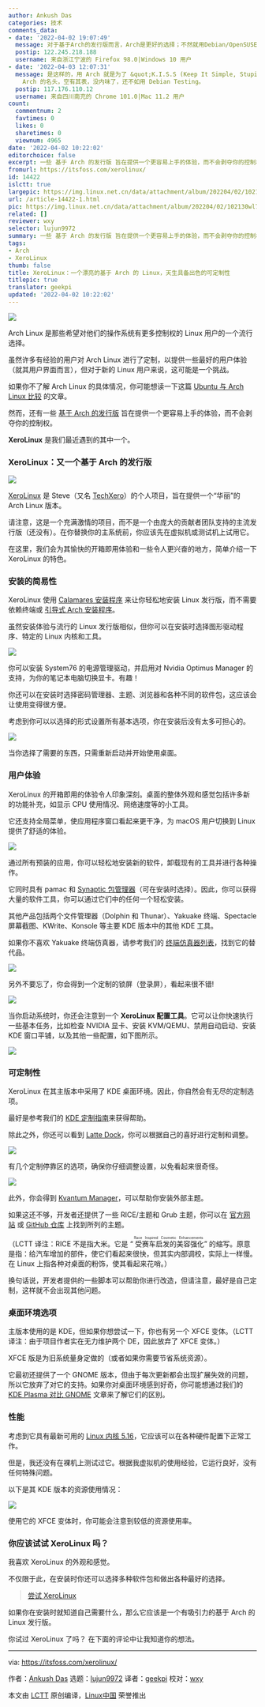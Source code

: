 ```yaml
---
author: Ankush Das
categories: 技术
comments_data:
- date: '2022-04-02 19:07:49'
  message: 对于基于Arch的发行版而言，Arch是更好的选择；不然就用Debian/OpenSUSE！
  postip: 122.245.218.188
  username: 来自浙江宁波的 Firefox 98.0|Windows 10 用户
- date: '2022-04-03 12:07:31'
  message: 是这样的，用 Arch 就是为了 &quot;K.I.S.S (Keep It Simple, Stupid)&quot;。基于 Arch 的发行版隐匿了很多细节，对上游改动很大，蹭个
    Arch 的名头，空有其表，没内味了，还不如用 Debian Testing。
  postip: 117.176.110.12
  username: 来自四川南充的 Chrome 101.0|Mac 11.2 用户
count:
  commentnum: 2
  favtimes: 0
  likes: 0
  sharetimes: 0
  viewnum: 4965
date: '2022-04-02 10:22:02'
editorchoice: false
excerpt: 一些 基于 Arch 的发行版 旨在提供一个更容易上手的体验，而不会剥夺你的控制权。
fromurl: https://itsfoss.com/xerolinux/
id: 14422
islctt: true
largepic: https://img.linux.net.cn/data/attachment/album/202204/02/102130wl7d50v1zpti7s25.jpg
url: /article-14422-1.html
pic: https://img.linux.net.cn/data/attachment/album/202204/02/102130wl7d50v1zpti7s25.jpg.thumb.jpg
related: []
reviewer: wxy
selector: lujun9972
summary: 一些 基于 Arch 的发行版 旨在提供一个更容易上手的体验，而不会剥夺你的控制权。
tags:
- Arch
- XeroLinux
thumb: false
title: XeroLinux：一个漂亮的基于 Arch 的 Linux，天生具备出色的可定制性
titlepic: true
translator: geekpi
updated: '2022-04-02 10:22:02'
---
```


![](/data/attachment/album/202204/02/102130wl7d50v1zpti7s25.jpg)


Arch Linux 是那些希望对他们的操作系统有更多控制权的 Linux 用户的一个流行选择。


虽然许多有经验的用户对 Arch Linux 进行了定制，以提供一些最好的用户体验（就其用户界面而言），但对于新的 Linux 用户来说，这可能是一个挑战。


如果你不了解 Arch Linux 的具体情况，你可能想读一下这篇 [Ubuntu 与 Arch Linux 比较](https://itsfoss.com/ubuntu-vs-arch/) 的文章。


然而，还有一些 [基于 Arch 的发行版](https://itsfoss.com/arch-based-linux-distros/) 旨在提供一个更容易上手的体验，而不会剥夺你的控制权。


**XeroLinux** 是我们最近遇到的其中一个。


### XeroLinux：又一个基于 Arch 的发行版


![](/data/attachment/album/202204/02/102202llkppm0jkksk0ijk.jpg)


[XeroLinux](https://xerolinux.xyz/) 是 Steve（又名 [TechXero](https://twitter.com/TechXero)）的个人项目，旨在提供一个“华丽”的 Arch Linux 版本。


请注意，这是一个充满激情的项目，而不是一个由庞大的贡献者团队支持的主流发行版（还没有）。在你替换你的主系统前，你应该先在虚拟机或测试机上试用它。


在这里，我们会为其愉快的开箱即用体验和一些令人更兴奋的地方，简单介绍一下 XeroLinux 的特色。


### 安装的简易性


XeroLinux 使用 [Calamares 安装程序](https://calamares.io/) 来让你轻松地安装 Linux 发行版，而不需要依赖终端或 [引导式 Arch 安装程序](https://itsfoss.com/install-arch-linux-virtualbox/)。


虽然安装体验与流行的 Linux 发行版相似，但你可以在安装时选择图形驱动程序、特定的 Linux 内核和工具。


![](/data/attachment/album/202204/02/102202e8j8vysjsr684nin.png)


你可以安装 System76 的电源管理驱动，并启用对 Nvidia Optimus Manager 的支持，为你的笔记本电脑切换显卡。有趣！


你还可以在安装时选择密码管理器、主题、浏览器和各种不同的软件包，这应该会让使用变得很方便。


考虑到你可以以选择的形式设置所有基本选项，你在安装后没有太多可担心的。


![](/data/attachment/album/202204/02/102202fcag6hoqi5acjngw.png)


当你选择了需要的东西，只需重新启动并开始使用桌面。


### 用户体验


XeroLinux 的开箱即用的体验令人印象深刻。桌面的整体外观和感觉包括许多新的功能补充，如显示 CPU 使用情况、网络速度等的小工具。


它还支持全局菜单，使应用程序窗口看起来更干净，为 macOS 用户切换到 Linux 提供了舒适的体验。


![](/data/attachment/album/202204/02/102202im3mi39vg5tvvfhf.jpg)


通过所有预装的应用，你可以轻松地安装新的软件，卸载现有的工具并进行各种操作。


它同时具有 pamac 和 [Synaptic 包管理器](https://itsfoss.com/synaptic-package-manager/)（可在安装时选择）。因此，你可以获得大量的软件工具，你可以通过它们中的任何一个轻松安装。


其他产品包括两个文件管理器（Dolphin 和 Thunar）、Yakuake 终端、Spectacle 屏幕截图、KWrite、Konsole 等主要 KDE 版本中的其他 KDE 工具。


如果你不喜欢 Yakuake 终端仿真器，请参考我们的 [终端仿真器列表](https://itsfoss.com/linux-terminal-emulators/)，找到它的替代品。


![](/data/attachment/album/202204/02/102202o889t29m99b9b2du.jpg)


另外不要忘了，你会得到一个定制的锁屏（登录屏），看起来很不错!


![](/data/attachment/album/202204/02/102202f41dohhjzc8df8dd.jpg)


当你启动系统时，你还会注意到一个 **XeroLinux 配置工具**。它可以让你快速执行一些基本任务，比如检查 NVIDIA 显卡、安装 KVM/QEMU、禁用自动启动、安装 KDE 窗口平铺，以及其他一些配置，如下图所示。


![](/data/attachment/album/202204/02/102202v5kcs5gjh64g6g89.jpg)


### 可定制性


XeroLinux 在其主版本中采用了 KDE 桌面环境。因此，你自然会有无尽的定制选项。


最好是参考我们的 [KDE 定制指南](https://itsfoss.com/kde-customization/)来获得帮助。


除此之外，你还可以看到 [Latte Dock](https://github.com/KDE/latte-dock)，你可以根据自己的喜好进行定制和调整。


![](/data/attachment/album/202204/02/102202mff7gfc59ofacmz9.png)


有几个定制停靠区的选项，确保你仔细调整设置，以免看起来很奇怪。


![](/data/attachment/album/202204/02/102202c9ygvm0gv1gom79o.jpg)


此外，你会得到 [Kvantum Manager](https://store.kde.org/p/1005410/)，可以帮助你安装外部主题。


如果这还不够，开发者还提供了一些 RICE/主题和 Grub 主题，你可以在 [官方网站](https://xerolinux.xyz/) 或 [GitHub 仓库](https://github.com/xerolinux/xero-layan-git) 上找到所列的主题。


（LCTT 译注：RICE 不是指大米。它是 “<ruby> 受赛车启发的美容强化 <rt>  Race Inspired Cosmetic Enhancements </rt></ruby>” 的缩写。原意是指：给汽车增加的部件，使它们看起来很快，但其实内部调校，实际上一样慢。在 Linux 上指各种对桌面的粉饰，使其看起来花哨。）


换句话说，开发者提供的一些脚本可以帮助你进行改造，但请注意，最好是自己定制，这样就不会出现其他问题。


### 桌面环境选项


主版本使用的是 KDE，但如果你想尝试一下，你也有另一个 XFCE 变体。（LCTT 译注：由于项目作者实在无力维护两个 DE，因此放弃了 XFCE 变体。）


XFCE 版是为旧系统量身定做的（或者如果你需要节省系统资源）。


它最初还提供了一个 GNOME 版本，但由于每次更新都会出现扩展失效的问题，所以它放弃了对它的支持。如果你对桌面环境感到好奇，你可能想通过我们的 [KDE Plasma 对比 GNOME](https://itsfoss.com/kde-vs-gnome/) 文章来了解它们的区别。


### 性能


考虑到它具有最新可用的 [Linux 内核 5.16](https://news.itsfoss.com/linux-kernel-5-16/)，它应该可以在各种硬件配置下正常工作。


但是，我还没有在裸机上测试过它。根据我虚拟机的使用经验，它运行良好，没有任何特殊问题。


以下是其 KDE 版本的资源使用情况：


![](/data/attachment/album/202204/02/102202jtl10lls8hs193jr.png)


使用它的 XFCE 变体时，你可能会注意到较低的资源使用率。


### 你应该试试 XeroLinux 吗？


我喜欢 XeroLinux 的外观和感觉。


不仅限于此，在安装时你还可以选择多种软件包和做出各种最好的选择。



> 
> [尝试 XeroLinux](https://xerolinux.xyz/)
> 
> 
> 


如果你在安装时就知道自己需要什么，那么它应该是一个有吸引力的基于 Arch 的 Linux 发行版。


你试过 XeroLinux 了吗？ 在下面的评论中让我知道你的想法。




---


via: <https://itsfoss.com/xerolinux/>


作者：[Ankush Das](https://itsfoss.com/author/ankush/) 选题：[lujun9972](https://github.com/lujun9972) 译者：[geekpi](https://github.com/geekpi) 校对：[wxy](https://github.com/wxy)


本文由 [LCTT](https://github.com/LCTT/TranslateProject) 原创编译，[Linux中国](https://linux.cn/) 荣誉推出